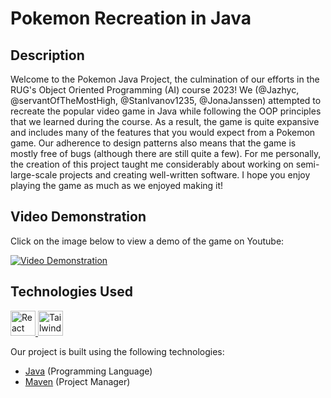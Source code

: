 # Pokemon Recreation in Java

## Description

Welcome to the Pokemon Java Project, the culmination of our efforts in the RUG's Object Oriented Programming (AI) course 2023! We (@Jazhyc, @servantOfTheMostHigh, @StanIvanov1235, @JonaJanssen) attempted to recreate the popular video game in Java while following the OOP principles that we learned during the course. As a result, the game is quite expansive and includes many of the features that you would expect from a Pokemon game. Our adherence to design patterns also means that the game is mostly free of bugs (although there are still quite a few). For me personally, the creation of this project taught me considerably about working on semi-large-scale projects and creating well-written software. I hope you enjoy playing the game as much as we enjoyed making it!

## Video Demonstration

Click on the image below to view a demo of the game on Youtube:

[![Video Demonstration](https://img.youtube.com/vi/HqR-egPEa3o/maxresdefault.jpg)](https://www.youtube.com/watch?v=HqR-egPEa3o)

## Technologies Used

<p align="left">
    <a href="https://www.java.com/en/" target="_blank" rel="noreferrer"> <img src="https://user-images.githubusercontent.com/25181517/117201156-9a724800-adec-11eb-9a9d-3cd0f67da4bc.png" alt="React" width="40" height="40"/> </a>
    <a href="https://maven.apache.org/" target="_blank" rel="noreferrer"> <img src="https://user-images.githubusercontent.com/25181517/117207242-07d5a700-adf4-11eb-975e-be04e62b984b.png" alt="Tailwind" width="40" height="40"/> </a>
</p>

Our project is built using the following technologies:

- [Java](https://www.java.com/en/)   (Programming Language)
- [Maven](https://maven.apache.org/) (Project Manager)
